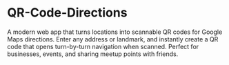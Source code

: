 # QR-Code-Directions
A modern web app that turns locations into scannable QR codes for Google Maps directions. Enter any address or landmark, and instantly create a QR code that opens turn-by-turn navigation when scanned. Perfect for businesses, events, and sharing meetup points with friends.
